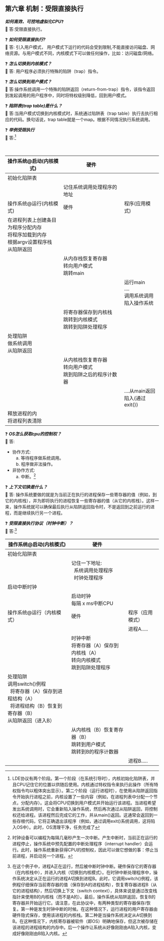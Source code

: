 ## 第六章 机制：受限直接执行

***如何高效、可控地虚拟化CPU***:question:   
:key: 答:受限直接执行。  

:question: ***如何受限直接执行?***    
:key: 答: 引入用户模式， 用户模式下运行的代码会受到限制,不能直接访问磁盘、网络资源。与用户模式不同，内核模式下可以做任何操作，比如：访问磁盘/网络。  

:question: ***怎么切换到内核模式？***  
:key: 答: 用户程序必须执行特殊的陷阱（trap）指令。  

:question: ***怎么切换到用户模式？***  
:key: 答:操作系统调用一个特殊的陷阱返回（return-from-trap）指令，该指令返回到发起调用的用户程序中，同时将特权级别降低，回到用户模式。  

:question: ***陷阱表(trap table)是什么？***  
:key: 答:当用户模式切换到内核模式时，系统通过陷阱表（trap table）执行去执行相应的代码。换句话说，trap table就是一个map。根据不同情况执行系统调用。


:question: ***举例受限执行***   
:key: 答:[^1]   
 <table>
    　　　 <thead>
        　　　 <tr>
            　　　 <th>操作系统@启动(内核模式)</th>
            　　　 <th>硬件</th>
            　　　 <th></th>
            　　　 </tr>
        　　　 </thead>
    　　　 <tbody>
        　　　 <tr>
            　　　 <td>初始化陷阱表</td>
            　　　 <td></td>
            　　　 <td></td>
            　　　 </tr>
        　　　 <tr>
            　　　 <td></td>
            　　　 <td>记住系统调用处理程序的地址</td>
            　　　 <td></td>
            　　　 </tr>
        　　　 <tr>
            　　　 <td>操作系统@运行(内核模式)</td>
            　　　 <td>硬件</td>
            　　　 <td>程序(应用模式)</td>
            　　　 </tr>
        　　　 <tr>
            　　　 <td>在进程列表上创建条目 <br />
                为程序分配内存<br />
                将程序加载到内存<br />
                根据argv设置程序栈<br />
                从陷阱返回<br />
            </td>
            　　　 <td></td>
            　　　 <td></td>
            　　　 </tr>
        　　　 <tr>
            　　　 <td></td>
            　　　 <td>从内存栈恢复寄存器<br />
                转向用户模式<br />
                跳转main<br />
            </td>
            <td></td>
            　　　
        </tr>
        　　　 <tr>
            　　　 <td></td>
            　　　 <td></td>
            　　　 <td>
                运行main<br />
                ....<br />
                调用系统调用<br />
                陷入操作系统<br />
            </td>
            　　　 </tr>
        <tr>
            <td></td>
            <td>
                将寄存器保存到内核栈<br />
                跳转到内核模式<br />
                跳转到陷阱处理程序<br />
            </td>
            <td></td>
        </tr>
        <tr>
            <td>
                处理陷阱</br>
                做系统调用</br>
                从陷阱返回</br>
            </td>
            <td></td>
            <td></td>
        </tr>
        <tr>
            <td></td>
            <td>
                从内核栈恢复寄存器</br>
                转向用户模式</br>
                跳到陷阱之后的程序计数器</br>
            </td>
            <td></td>
        </tr>
        <tr>
            <td></td>
            <td></td>
            <td>
                ....从main返回</br>
                陷入(通过exit())</br>
            </td>
        </tr>
        <tr>
            <td>
                释放进程的内</br>
                将进程列表清除</br>
            </td>
             <td></td>
            <td></td>
        </tr>
    </tbody>
</table>      

:question: ***OS怎么获取cpu的控制权？***     
:key: 答:    
* 协作方式:   
&nbsp;&nbsp;&nbsp;a. 等待程序做系统调用。  
&nbsp;&nbsp;&nbsp;b. 程序做非法操作。  
* 非协作方式:  
&nbsp;&nbsp;&nbsp;a. 中断。[^2] 

:question: ***上下文切换是什么？***     
:key: 答: 操作系统要做的就是为当前正在执行的进程保存一些寄存器的值（例如，到它的内核栈），并为即将执行的进程恢复一些寄存器的值（从它的内核栈）。这样一来，操作系统就可以确保最后执行从陷阱返回指令时，不是返回到之前运行的进程，而是继续执行另一个进程。

:question: ***受限直接执行协议（时钟中断）？***     
:key: 答:[^3]

<table>
    <thead>
        <tr>
            <th>操作系统@启动(内核模式)</th>
            <th>硬件</th>
            <th></th>
        </tr>
    </thead>
    <tbody>
        <tr>
            <td>初始化陷阱表</td>
            <td></td>
            <td></td>
        </tr>
        <tr>
            <td></td>
            <td>
                记住一下地址:<br />
                &nbsp;&nbsp;系统调用处理程序<br />
                &nbsp;&nbsp;时钟处理程序<br />
            </td>
            <td></td>
        </tr>
        <tr>
            <td>启动中断时钟</td>
            <td></td>
            <td></td>
        </tr>
        <tr>
            <td></td>
            <td>
                启动时钟</br>
                每隔 x ms中断CPU</br>
            </td>
            <td></td>
        </tr>
        <tr>
            <td>操作系统@运行（内核模式）</td>
            <td>硬件</td>
            <td>程序（应用模式）</td>
        </tr>
        <tr>
            <td></td>
            <td></td>
            <td>进程A.....</td>
        </tr>
        <tr>
            <td></td>
            <td>
                时钟中断<br />
                将寄存器（A）保存到内核栈（A）<br />
                转向内核模式<br />
                跳到陷阱处理程序<br />
            </td>
            <td></td>
        </tr>
        <tr>
            <td>
                处理陷阱<br />
                调用switch()例程<br />
                &nbsp;&nbsp;将寄存器（A）保存到进程结构（A） <br />
                &nbsp;&nbsp;将进程结构（B）恢复到寄存器（B）<br />
                从陷阱返回（进入B）<br />
            </td>
            <td></td>
            <td></td>
        </tr>
        <tr>
            <td></td>
            <td>
                从内核栈（B）恢复寄存器（B）<br />
                跳转到用户模式<br />
                跳转到B的程序计数器<br />
            </td>
            <td></td>
        </tr>
        <tr>
            <td></td>
            <td></td>
            <td>进程B.....</td>
        </tr>
    </tbody>
</table>  

[^1]: LDE协议有两个阶段。第一个阶段（在系统引导时），内核初始化陷阱表，并且CPU记住它的位置以供随后使用。内核通过特权指令来执行此操作（所有特权指令均以粗体突出显示）。第二个阶段（运行进程时），在使用从陷阱返回指令开始执行进程之前，内核设置了一些内容（例如，在进程列表中分配一个节点，分配内存）。这会将CPU切换到用户模式并开始运行该进程。当进程希望发出系统调用时，它会重新陷入操作系统，然后再次通过从陷阱返回，将控制权还给进程。该进程然后完成它的工作，并从main()返回。这通常会返回到一些存根代码，它将正确退出该程序（例如，通过调用exit()系统调用，这将陷入OS中）。此时，OS清理干净，任务完成了

[^2]: 时钟设备可以编程为每隔几毫秒产生一次中断。产生中断时，当前正在运行的进程停止，操作系统中预先配置的中断处理程序（interrupt handler）会运行。此时，操作系统重新获得CPU的控制权，因此可以做它想做的事：停止当前进程，并启动另一个进程。

[^3]: 在这个例子中，进程A正在运行，然后被中断时钟中断。硬件保存它的寄存器（在内核栈中），并进入内核（切换到内核模式）。在时钟中断处理程序中，操作系统决定从正在运行的进程A切换到进程B。此时，它调用switch()例程，该例程仔细保存当前寄存器的值（保存到A的进程结构），恢复寄存器进程B（从它的进程结构），然后切换上下文（switch context），具体来说是通过改变栈指针来使用B的内核栈（而不是A的）。最后，操作系统从陷阱返回，恢复B的寄存器并开始运行它。请注意，在此协议中，有两种类型的寄存器保存/恢复。第一种是发生时钟中断的时候。在这种情况下，运行进程的用户寄存器由硬件隐式保存，使用该进程的内核栈。第二种是当操作系统决定从A切换到B。在这种情况下，内核寄存器被软件（即OS）明确地保存，但这次被存储在该进程的进程结构的内存中。后一个操作让系统从好像刚刚由A陷入内核，变成好像刚刚由B陷入内核。